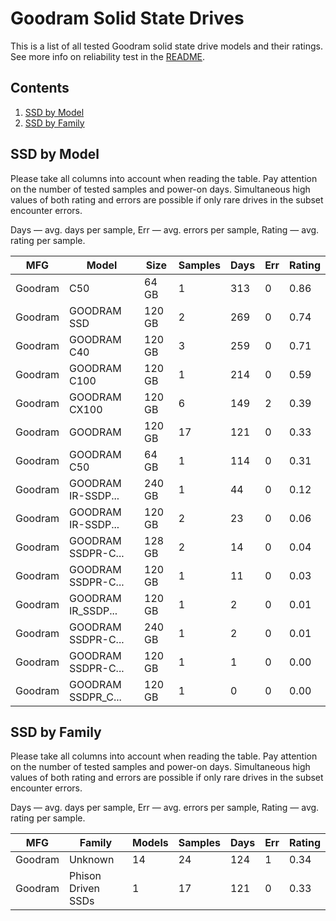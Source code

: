 Goodram Solid State Drives
==========================

This is a list of all tested Goodram solid state drive models and their ratings. See
more info on reliability test in the [README](https://github.com/linuxhw/SMART).

Contents
--------

1. [ SSD by Model  ](#ssd-by-model)
2. [ SSD by Family ](#ssd-by-family)

SSD by Model
------------

Please take all columns into account when reading the table. Pay attention on the
number of tested samples and power-on days. Simultaneous high values of both rating
and errors are possible if only rare drives in the subset encounter errors.

Days   — avg. days per sample,
Err    — avg. errors per sample,
Rating — avg. rating per sample.

| MFG       | Model              | Size   | Samples | Days  | Err   | Rating |
|-----------|--------------------|--------|---------|-------|-------|--------|
| Goodram   | C50                | 64 GB  | 1       | 313   | 0     | 0.86   |
| Goodram   | GOODRAM SSD        | 120 GB | 2       | 269   | 0     | 0.74   |
| Goodram   | GOODRAM C40        | 120 GB | 3       | 259   | 0     | 0.71   |
| Goodram   | GOODRAM C100       | 120 GB | 1       | 214   | 0     | 0.59   |
| Goodram   | GOODRAM CX100      | 120 GB | 6       | 149   | 2     | 0.39   |
| Goodram   | GOODRAM            | 120 GB | 17      | 121   | 0     | 0.33   |
| Goodram   | GOODRAM C50        | 64 GB  | 1       | 114   | 0     | 0.31   |
| Goodram   | GOODRAM IR-SSDP... | 240 GB | 1       | 44    | 0     | 0.12   |
| Goodram   | GOODRAM IR-SSDP... | 120 GB | 2       | 23    | 0     | 0.06   |
| Goodram   | GOODRAM SSDPR-C... | 128 GB | 2       | 14    | 0     | 0.04   |
| Goodram   | GOODRAM SSDPR-C... | 120 GB | 1       | 11    | 0     | 0.03   |
| Goodram   | GOODRAM IR_SSDP... | 120 GB | 1       | 2     | 0     | 0.01   |
| Goodram   | GOODRAM SSDPR-C... | 240 GB | 1       | 2     | 0     | 0.01   |
| Goodram   | GOODRAM SSDPR-C... | 120 GB | 1       | 1     | 0     | 0.00   |
| Goodram   | GOODRAM SSDPR_C... | 120 GB | 1       | 0     | 0     | 0.00   |

SSD by Family
-------------

Please take all columns into account when reading the table. Pay attention on the
number of tested samples and power-on days. Simultaneous high values of both rating
and errors are possible if only rare drives in the subset encounter errors.

Days   — avg. days per sample,
Err    — avg. errors per sample,
Rating — avg. rating per sample.

| MFG       | Family                 | Models | Samples | Days  | Err   | Rating |
|-----------|------------------------|--------|---------|-------|-------|--------|
| Goodram   | Unknown                | 14     | 24      | 124   | 1     | 0.34   |
| Goodram   | Phison Driven SSDs     | 1      | 17      | 121   | 0     | 0.33   |
